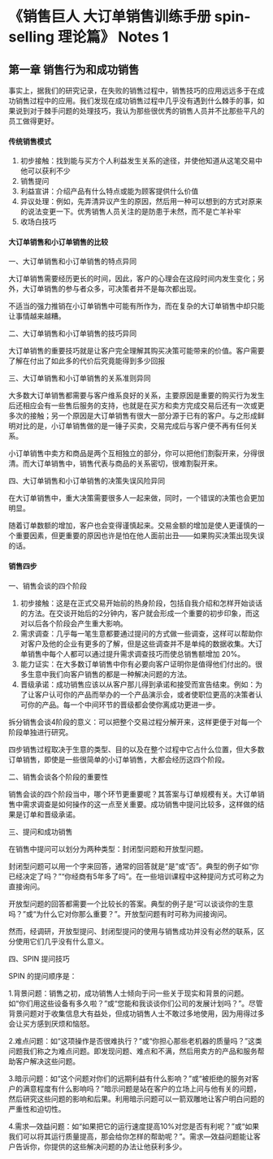 《销售巨人 大订单销售训练手册 spin-selling 理论篇》 Notes 1
===

## 第一章 销售行为和成功销售

事实上，据我们的研究记录，在失败的销售过程中，销售技巧的应用远远多于在成功销售过程中的应用。我们发现在成功销售过程中几乎没有遇到什么棘手的事，如果说到对于棘手问题的处理技巧，我认为那些很优秀的销售人员并不比那些平凡的员工做得更好。

#### 传统销售模式

1. 初步接触：找到能与买方个人利益发生关系的途径，并使他知道从这笔交易中他可以获利不少
2. 销售提问
3. 利益宣讲：介绍产品有什么特点或能为顾客提供什么价值
4. 异议处理：例如，先弄清异议产生的原因，然后用一种可以想到的方式对原来的说法变更一下。优秀销售人员关注的是防患于未然，而不是亡羊补牢
5. 收场白技巧

#### 大订单销售和小订单销售的比较

一、大订单销售和小订单销售的特点异同

大订单销售需要经历更长的时间，因此，客户的心理会在这段时间内发生变化；另外，大订单销售的参与者众多，可决策者并不是每次都出现。

不适当的强力推销在小订单销售中可能有所作为，而在复杂的大订单销售中却只能让事情越来越糟。

二、大订单销售和小订单销售的技巧异同

大订单销售的重要技巧就是让客户完全理解其购买决策可能带来的价值。客户需要了解在付出了如此多的代价后究竟能得到多少回报

三、大订单销售和小订单销售的关系准则异同

大多数大订单销售都需要与客户维系良好的关系，主要原因是重要的购买行为发生后还相应会有一些售后服务的支持，也就是在买方和卖方完成交易后还有一次或更多次的接触；另一个原因是大订单销售有很大一部分源于已有的客户。与之形成鲜明对比的是，小订单销售做的是一锤子买卖，交易完成后与客户便不再有任何关系。

小订单销售中卖方和商品是两个互相独立的部分，你可以把他们割裂开来，分得很清。而大订单销售中，销售代表与商品的关系密切，很难割裂开来。

四、大订单销售和小订单销售的决策失误风险异同

在大订单销售中，重大决策需要很多人一起来做，同时，一个错误的决策也会更加明显。

随着订单数额的增加，客户也会变得谨慎起来。交易金额的增加是使人更谨慎的一个重要因素，但更重要的原因也许是怕在他人面前出丑——如果购买决策出现失误的话。

#### 销售四步

一、销售会谈的四个阶段

1. 初步接触：这是在正式交易开始前的热身阶段，包括自我介绍和怎样开始谈话的方法。在交谈开始后的2分钟内，客户就会形成一个重要的初步印象，而这对以后各个阶段会产生重大影响。
2. 需求调查：几乎每一笔生意都要通过提问的方式做一些调查，这样可以帮助你对客户及他的企业有更多的了解，但是这些调查并不是单纯的数据收集。大订单销售中每个人都可以通过提升需求调查技巧而使总销售额增加 20%。
3. 能力证实：在大多数订单销售中你有必要向客户证明你是值得他们付出的。很多生意中我们向客户销售的都是一种解决问题的方法。
4. 晋级承诺：成功销售应该以从客户那儿得到承诺和接受而宣告结束。例如：为了让客户认可你的产品而举办的一个产品演示会，或者使职位更高的决策者认可你的产品。每一个中间环节的晋级都会使你离成功更进一步。

拆分销售会谈4阶段的意义：可以把整个交易过程分解开来，这样更便于对每一个阶段单独进行研究。

四步销售过程取决于生意的类型、目的以及在整个过程中它占什么位置，但大多数订单销售，即使是一些很简单的小订单销售，大都会经历这四个阶段。

二、销售会谈各个阶段的重要性

销售会谈的四个阶段当中，哪个环节更重要呢？其答案与订单规模有关。大订单销售中需求调查是如何操作的这一点至关重要。成功销售中提问比较多，这样做的结果是订单和晋级承诺。

三、提问和成功销售

在销售中提问可以划分为两种类型：封闭型问题和开放型问题。

封闭型问题可以用一个字来回答，通常的回答就是“是”或“否”。典型的例子如“你已经决定了吗？”“你经商有5年多了吗”。在一些培训课程中这种提问方式可称之为直接询问。

开放型问题的回答都需要一个比较长的答案。典型的例子是“可以谈谈你的生意吗？”或“为什么它对你那么重要？”。开放型问题有时可称为间接询问。

然而，经调研，开放型提问、封闭型提问的使用与销售成功并没有必然的联系，区分使用它们几乎没有什么意义。

四、SPIN 提问技巧

SPIN 的提问顺序是：

1.背景问题：销售之初，成功销售人士倾向于问一些关于现实和背景的问题。如“你们用这些设备有多久啦？”或“您能和我谈谈你们公司的发展计划吗？”。尽管背景问题对于收集信息大有益处，但成功销售人士不敢过多地使用，因为用得过多会让买方感到厌烦和恼怒。

2.难点问题：如“这项操作是否很难执行？”或“你担心那些老机器的质量吗？”这类问题我们称之为难点问题。即发现问题、难点和不满，然后用卖方的产品和服务帮助客户解决这些问题。

3.暗示问题：如“这个问题对你们的远期利益有什么影响？”或“被拒绝的服务对客户的满意程度有什么影响吗？”暗示问题是站在客户的立场上问与他有关的问题，然后研究这些问题的影响和后果。利用暗示问题可以一箭双雕地让客户明白问题的严重性和迫切性。

4.需求—效益问题：如“如果把它的运行速度提高10%对您是否有利呢？”或“如果我们可以将其运行质量提高，那会给你怎样的帮助呢？”。需求—效益问题能让客户告诉你，你提供的这些解决问题的办法让他获利多少。
